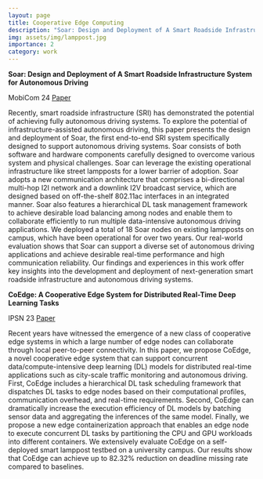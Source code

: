 ```yaml
---
layout: page
title: Cooperative Edge Computing
description: "Soar: Design and Deployment of A Smart Roadside Infrastructure System for Autonomous Driving <br> CoEdge: A Cooperative Edge System for Distributed Real-Time Deep Learning Tasks"
img: assets/img/lamppost.jpg
importance: 2
category: work
---
```


**Soar: Design and Deployment of A Smart Roadside Infrastructure System for Autonomous Driving**

MobiCom 24 <a href="https://neawhen.github.io/neiwen.github.io/assets/pdf/soar_mobicom24.pdf" target="_blank" rel="noopener noreferrer"> Paper </a> 

Recently, smart roadside infrastructure (SRI) has demonstrated the potential of achieving fully autonomous driving systems. To explore the potential of infrastructure-assisted autonomous driving, this paper presents the design and deployment of Soar, the first end-to-end SRI system specifically designed to support autonomous driving systems. Soar consists of both software and hardware components carefully designed to overcome various system and physical challenges. Soar can leverage the existing operational infrastructure like street lampposts for a lower barrier of adoption. Soar adopts a new communication architecture that comprises a bi-directional multi-hop I2I network and a downlink I2V broadcast service, which are designed based on off-the-shelf 802.11ac interfaces in an integrated manner. Soar also features a hierarchical DL task management framework to achieve desirable load balancing among nodes and enable them to collaborate efficiently to run multiple data-intensive autonomous driving applications. We deployed a total of 18 Soar nodes on existing lampposts on campus, which have been operational for over two years. Our real-world evaluation shows that Soar can support a diverse set of autonomous driving applications and achieve desirable real-time performance and high communication reliability. Our findings and experiences in this work offer key insights into the development and deployment of next-generation smart roadside infrastructure and autonomous driving systems.


**CoEdge: A Cooperative Edge System for Distributed Real-Time Deep Learning Tasks**

IPSN 23 <a href="https://neawhen.github.io/neiwen.github.io/assets/pdf/coedge_ipsn23.pdf" target="_blank" rel="noopener noreferrer"> Paper </a> 

Recent years have witnessed the emergence of a new class of cooperative edge systems in which a large number of edge nodes can collaborate through local peer-to-peer connectivity. In this paper, we propose CoEdge, a novel cooperative edge system that can support concurrent data/compute-intensive deep learning (DL) models for distributed real-time applications such as city-scale traffic monitoring and autonomous driving. First, CoEdge includes a hierarchical DL task scheduling framework that dispatches DL tasks to edge nodes based on their computational profiles, communication overhead, and real-time requirements. Second, CoEdge can dramatically increase the execution efficiency of DL models by batching sensor data and aggregating the inferences of the same model. Finally, we propose a new edge containerization approach that enables an edge node to execute concurrent DL tasks by partitioning the CPU and GPU workloads into different containers. We extensively evaluate CoEdge on a self-deployed smart lamppost testbed on a university campus. Our results show that CoEdge can achieve up to 82.32% reduction on deadline missing rate compared to baselines.